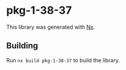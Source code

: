 # pkg-1-38-37

This library was generated with [Nx](https://nx.dev).

## Building

Run `nx build pkg-1-38-37` to build the library.
